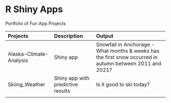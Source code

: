 # R Shiny Apps
 Portfolio of Fun App Projects


| Projects  | Description  | Output |
| :------------ |:---------------| :---------------|
| Alaska-Climate-Analysis    | Shiny app   | Snowfall in Anchorage - What months & weeks has the first snow occurred in autumn between 2011 and 2021? |
| Skiing_Weather    | Shiny app with predictive results  | Is it good to ski today? |
|  |        |   |
